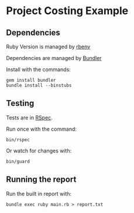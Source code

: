 # Project Costing Example

## Dependencies

Ruby Version is managed by [rbenv](https://github.com/rbenv/rbenv)

Dependencies are managed by [Bundler](https://bundler.io/)

Install with the commands:

    gem install bundler
    bundle install --binstubs

## Testing

Tests are in [RSpec](http://rspec.info/).

Run once with the command:

    bin/rspec

Or watch for changes with:

    bin/guard

## Running the report

Run the built in report with:

    bundle exec ruby main.rb > report.txt
